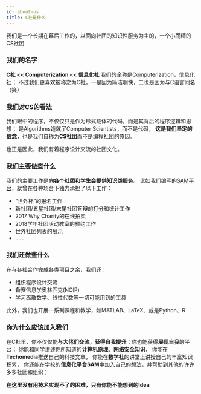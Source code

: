 ```yaml
---
id: about-us
title: C社是什么
---
```


我们是一个长期在幕后工作的，以面向社团的知识性服务为主的，一个小而精的CS社团

### 我们的名字

**C社 << Computerization << 信息化社**
我们的全称是Computerization，信息化社；
不过我们更喜欢被称之为C社，一是因为简洁明快，二也是因为与C语言同名（笑）

### 我们对CS的看法

我们眼中的程序，不仅仅只是作为形式载体的代码，而是其背后的程序逻辑和思想；
是Algorithms造就了Computer Scientists，而不是代码，
**这是我们坚定的信念**，也是我们自称为**CS社团**而不是编程社团的原因。

也正是因此，我们有着程序设计交流的社团文化。

### 我们主要做些什么

我们的主要工作是**向各个社团和学生会提供知识类服务**。
比如我们编写的[SAM平台](https://github.com/Computerization/SAM/)，就曾在各种场合下独力承担了以下工作：

- “世外杯”的报名工作
- 新社团/五星社团/末尾社团答辩的打分和统计工作
- 2017 Why Charity的在线拍卖
- 2018学年社团活动教室的预约工作
- 世外社团列表的展示
- ……

### 我们还做些什么

在与各社合作完成各类项目之余，我们还：

- 组织程序设计交流
- 备赛信息学奥林匹克(NOIP)
- 学习离散数学、线性代数等一切可能用到的工具

此外，我们也开展一系列课程和教学，如MATLAB、LaTeX、或是Python、R

### 你为什么应该加入我们

在C社里，你不仅仅能**与大佬们交流，获得自我提升**；你也能获得**展现自我**的平台；
你能和同学讲述你所知道的**计算机原理**、**网络安全知识**，
你能在**Techomedia**推送自己的科技文章，
你能在**数学社**的讲堂上讲授自己的丰富知识积累，
你还能在学校的**信息化平台SAM**中加入自己的想法，并帮助到其他的许许多多社团和组织；

**在这里没有用技术实现不了的困难，只有你能不能想到的Idea**
